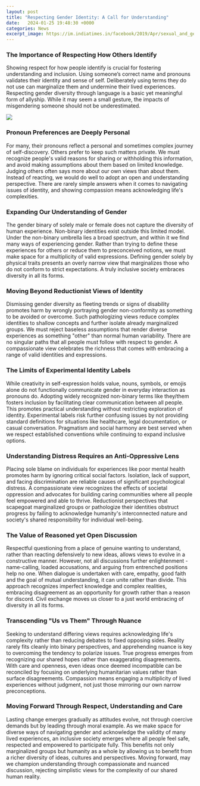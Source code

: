 ```yaml
---
layout: post
title: "Respecting Gender Identity: A Call for Understanding"
date:   2024-01-25 19:48:30 +0000
categories: News
excerpt_image: https://im.indiatimes.in/facebook/2019/Apr/sexual_and_gender_identities_1555069926.jpg
---
```

### The Importance of Respecting How Others Identify 

Showing respect for how people identify is crucial for fostering understanding and inclusion. Using someone’s correct name and pronouns validates their identity and sense of self. Deliberately using terms they do not use can marginalize them and undermine their lived experiences. Respecting gender diversity through language is a basic yet meaningful form of allyship. While it may seem a small gesture, the impacts of misgendering someone should not be underestimated.


![](https://im.indiatimes.in/facebook/2019/Apr/sexual_and_gender_identities_1555069926.jpg)
### Pronoun Preferences are Deeply Personal

For many, their pronouns reflect a personal and sometimes complex journey of self-discovery. Others prefer to keep such matters private. We must recognize people's valid reasons for sharing or withholding this information, and avoid making assumptions about them based on limited knowledge. Judging others often says more about our own views than about them. Instead of reacting, we would do well to adopt an open and understanding perspective. There are rarely simple answers when it comes to navigating issues of identity, and showing compassion means acknowledging life's complexities.

### Expanding Our Understanding of Gender 

The gender binary of solely male or female does not capture the diversity of human experience. Non-binary identities exist outside this limited model. Under the non-binary umbrella lies a broad spectrum, and within it we find many ways of experiencing gender. Rather than trying to define these experiences for others or reduce them to preconceived notions, we must make space for a multiplicity of valid expressions. Defining gender solely by physical traits presents an overly narrow view that marginalizes those who do not conform to strict expectations. A truly inclusive society embraces diversity in all its forms. 

### Moving Beyond Reductionist Views of Identity

Dismissing gender diversity as fleeting trends or signs of disability promotes harm by wrongly portraying gender non-conformity as something to be avoided or overcome. Such pathologizing views reduce complex identities to shallow concepts and further isolate already marginalized groups. We must reject baseless assumptions that render diverse experiences as something "other" than normal human variability. There are no singular paths that all people must follow with respect to gender. A compassionate view celebrates the richness that comes with embracing a range of valid identities and expressions.

### The Limits of Experimental Identity Labels

While creativity in self-expression holds value, nouns, symbols, or emojis alone do not functionally communicate gender in everyday interaction as pronouns do. Adopting widely recognized non-binary terms like they/them fosters inclusion by facilitating clear communication between all people. This promotes practical understanding without restricting exploration of identity. Experimental labels risk further confusing issues by not providing standard definitions for situations like healthcare, legal documentation, or casual conversation. Pragmatism and social harmony are best served when we respect established conventions while continuing to expand inclusive options.

### Understanding Distress Requires an Anti-Oppressive Lens  

Placing sole blame on individuals for experiences like poor mental health promotes harm by ignoring critical social factors. Isolation, lack of support, and facing discrimination are reliable causes of significant psychological distress. A compassionate view recognizes the effects of societal oppression and advocates for building caring communities where all people feel empowered and able to thrive. Reductionist perspectives that scapegoat marginalized groups or pathologize their identities obstruct progress by failing to acknowledge humanity's interconnected nature and society's shared responsibility for individual well-being.

### The Value of Reasoned yet Open Discussion

Respectful questioning from a place of genuine wanting to understand, rather than reacting defensively to new ideas, allows views to evolve in a constructive manner. However, not all discussions further enlightenment - name-calling, loaded accusations, and arguing from entrenched positions help no one. When dialogue is undertaken with care, empathy, good faith and the goal of mutual understanding, it can unite rather than divide. This approach recognizes imperfect knowledge and complex realities, embracing disagreement as an opportunity for growth rather than a reason for discord. Civil exchange moves us closer to a just world embracing of diversity in all its forms.

### Transcending "Us vs Them" Through Nuance 

Seeking to understand differing views requires acknowledging life's complexity rather than reducing debates to fixed opposing sides. Reality rarely fits cleanly into binary perspectives, and apprehending nuance is key to overcoming the tendency to polarize issues. True progress emerges from recognizing our shared hopes rather than exaggerating disagreements. With care and openness, even ideas once deemed incompatible can be reconciled by focusing on underlying humanitarian values rather than surface disagreements. Compassion means engaging a multiplicity of lived experiences without judgment, not just those mirroring our own narrow preconceptions.

### Moving Forward Through Respect, Understanding and Care

Lasting change emerges gradually as attitudes evolve, not through coercive demands but by leading through moral example. As we make space for diverse ways of navigating gender and acknowledge the validity of many lived experiences, an inclusive society emerges where all people feel safe, respected and empowered to participate fully. This benefits not only marginalized groups but humanity as a whole by allowing us to benefit from a richer diversity of ideas, cultures and perspectives. Moving forward, may we champion understanding through compassionate and nuanced discussion, rejecting simplistic views for the complexity of our shared human reality.